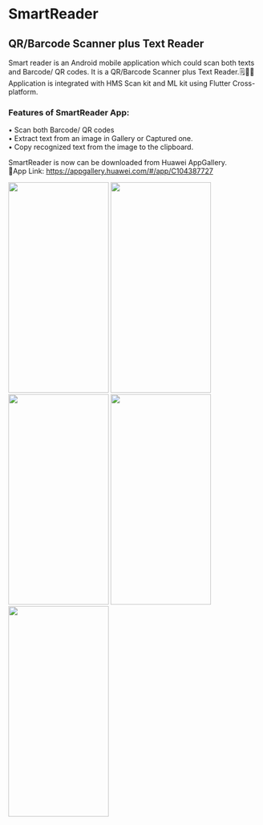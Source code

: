 # SmartReader

## QR/Barcode Scanner plus Text Reader

Smart reader is an Android mobile application which could scan both texts and Barcode/ QR codes. It is a QR/Barcode Scanner plus Text Reader.🗒️🔎📲\
Application is integrated with HMS Scan kit and ML kit using Flutter Cross-platform.

### Features of SmartReader App:
 • Scan both Barcode/ QR codes\
 • Extract text from an image in Gallery or Captured    one.\
 • Copy recognized text from the image to the clipboard.
 
SmartReader is now can be downloaded from Huawei AppGallery.\
📱App Link: https://appgallery.huawei.com/#/app/C104387727 

<img src="https://github.com/DulajKavinda98/Smart-Reader/blob/master/assets/images/1.png" width="200" height="420"/> <img src="https://github.com/DulajKavinda98/Smart-Reader/blob/master/assets/images/2.png" width="200" height="420"/> <img src="https://github.com/DulajKavinda98/Smart-Reader/blob/master/assets/images/3.png" width="200" height="420"/> <img src="https://github.com/DulajKavinda98/Smart-Reader/blob/master/assets/images/4.png" width="200" height="420"/> <img src="https://github.com/DulajKavinda98/Smart-Reader/blob/master/assets/images/5.png" width="200" height="420"/>
